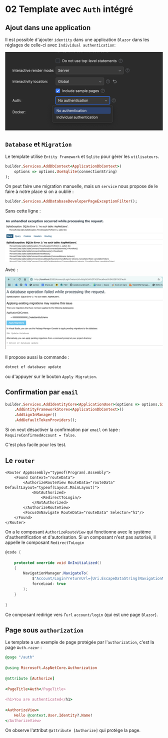 # 02 Template avec `Auth` intégré



## Ajout dans une application

Il est possible d'ajouter `identity` dans une application `Blazor` dans les réglages de celle-ci avec `Individual authentication`:

<img src="assets/blazor-identity-server-config-hjsscw.png" alt="blazor-identity-server-config-hjsscw" />



## `Database` et `Migration`

Le template utilise `Entity Framework` et `Sqlite` pour gérer les `utilisateurs`.

```ruby
builder.Services.AddDbContext<ApplicationDbContext>(
    options => options.UseSqlite(connectionString)
);
```

On peut faire une migration manuelle, mais un `service` nous propose de le faire à notre place si on a oublié :

```ruby
builder.Services.AddDatabaseDeveloperPageExceptionFilter();
```

Sans cette ligne :

<img src="assets/without-service-fro-migration-hgtredfg.png" alt="without-service-fro-migration-hgtredfg" />

Avec :

<img src="assets/with-service-migration-filter-iolkjhgf.png" alt="with-service-migration-filter-iolkjhgf" />

Il propose aussi la commande :

```bash
dotnet ef database update
```

ou d'appuyer sur le bouton `Apply Migration`.



## Confirmation par `email`

```ruby
builder.Services.AddIdentityCore<ApplicationUser>(options => options.SignIn.RequireConfirmedAccount = true)
    .AddEntityFrameworkStores<ApplicationDbContext>()
    .AddSignInManager()
    .AddDefaultTokenProviders();
```

Si on veut désactiver la confirmation par `email` on tape : `RequireConfirmedAccount = false`.

C'est plus facile pour les test.



## Le `router`

```react
<Router AppAssembly="typeof(Program).Assembly">
    <Found Context="routeData">
        <AuthorizeRouteView RouteData="routeData" DefaultLayout="typeof(Layout.MainLayout)">
            <NotAuthorized>
                <RedirectToLogin/>
            </NotAuthorized>
        </AuthorizeRouteView>
        <FocusOnNavigate RouteData="routeData" Selector="h1"/>
    </Found>
</Router>
```

On a le composant `AuthorizeRouteView` qui fonctionne avec le système d'authentification et d'autorisation. Si un composant n'est pas autorisé, il appelle le composant `RedirectToLogin`

```CS
@code {

    protected override void OnInitialized()
    {
        NavigationManager.NavigateTo(
            $"Account/Login?returnUrl={Uri.EscapeDataString(NavigationManager.Uri)}",
			forceLoad: true
		);
    }

}
```

Ce composant redirige vers l'`url` `account/login` (qui est une page `Blazor`).



## Page sous `authorization`

Le template a un exemple de page protégée par l'`authorization`, c'est la page `Auth.razor` :

```ruby
@page "/auth"

@using Microsoft.AspNetCore.Authorization

@attribute [Authorize]

<PageTitle>Auth</PageTitle>

<h1>You are authenticated</h1>

<AuthorizeView>
    Hello @context.User.Identity?.Name!
</AuthorizeView>
```

On observe l'attribut `@attribute [Authorize]` qui protège la page.



